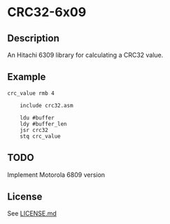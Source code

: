 CRC32-6x09
==========

## Description

An Hitachi 6309 library for calculating a CRC32 value.

## Example

```
crc_value rmb 4

    include crc32.asm

    ldu #buffer
    ldy #buffer_len
    jsr crc32
    stq crc_value
```

## TODO

Implement Motorola 6809 version

## License
See [LICENSE.md](LICENSE.md)
